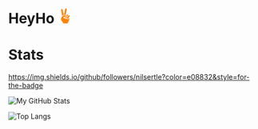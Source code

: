 # HeyHo <img src="https://github.com/nilsertle/nilsertle/blob/main/src/peace(1).png" width="30px">

# Stats
https://img.shields.io/github/followers/nilsertle?color=e08832&style=for-the-badge

![My GitHub Stats](https://github-readme-stats.vercel.app/api?username=nilsertle&theme=github_dark&show_icons=true)

![Top Langs](https://github-readme-stats.vercel.app/api/top-langs/?username=nilsertle&hide=javascript,html)
